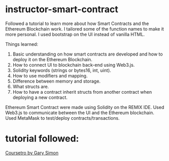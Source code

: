 # instructor-smart-contract
Followed a tutorial to learn more about how Smart Contracts and the Ethereum Blockchain work. I tailored some of the function names to make it more personal. I used bootstrap on the UI instead of vanilla HTML. 

Things learned: 
  1. Basic understanding on how smart contracts are developed and how to deploy it on the Ethereum Blockchain.
  2. How to connect UI to blockchain back-end using Web3.js.
  3. Solidity keywords (strings or bytes16, int, uint).
  4. How to use modifiers and mapping.
  5. Difference between memory and storage.
  6. What structs are.
  7. How to have a contract inherit structs from another contract when deploying a new contract.

Ethereum Smart Contract were made using Solidity on the REMIX IDE. Used Web3.js to communicate between the UI and the Ethereum blockchain. Used MetaMask to test/deploy contracts/transactions. 

# tutorial followed:
<a href="https://coursetro.com/courses/20/Developing-Ethereum-Smart-Contracts-for-Beginners">Coursetro by Gary Simon</a> 

